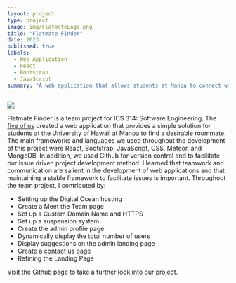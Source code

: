 ```yaml
---
layout: project
type: project
image: img/FlatmateLogo.png
title: "Flatmate Finder"
date: 2023
published: true
labels:
  - Web Application
  - React
  - Bootstrap
  - JavaScript
summary: "A web application that allows students at Manoa to connect with others and find a desirable roommate."
---
```


<img class="img-fluid" src="../img/homepage.png">

Flatmate Finder is a team project for ICS 314: Software Engineering. The [five of us](https://flatmatefinder.xyz/meettheteam) created a web application that provides a simple solution for students at the University of Hawaii at Manoa to find a desirable roommate. The main frameworks and languages we used throughout the development of this project were React, Bootstrap, JavaScript, CSS, Meteor, and MongoDB. In addition, we used Github for version control and to facilitate our issue driven project development method. I learned that teamwork and communication are salient in the development of web applications and that maintaining a stable framework to facilitate issues is important. Throughout the team project, I contributed by:
- Setting up the Digital Ocean hosting
- Create a Meet the Team page
- Set up a Custom Domain Name and HTTPS
- Set up a suspension system
- Create the admin profile page
- Dynamically display the total number of users
- Display suggestions on the admin landing page
- Create a contact us page
- Refining the Landing Page

Visit the [Github page](https://flatmatefinder.github.io/) to take a further look into our project.
